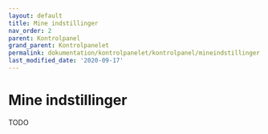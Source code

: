 ```yaml
---
layout: default
title: Mine indstillinger
nav_order: 2
parent: Kontrolpanel
grand_parent: Kontrolpanelet
permalink: dokumentation/kontrolpanelet/kontrolpanel/mineindstillinger
last_modified_date: '2020-09-17'
---
```


# Mine indstillinger

TODO
